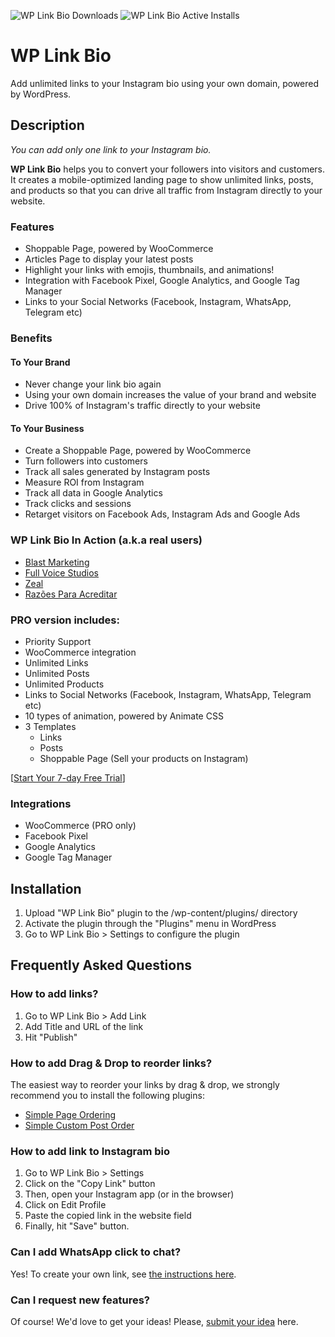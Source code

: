 <img src="https://img.shields.io/wordpress/plugin/dt/wp-link-bio" alt="WP Link Bio Downloads" title="WP Link Bio Downloads" /> <img src="https://img.shields.io/wordpress/plugin/installs/wp-link-bio" alt="WP Link Bio Active Installs" title="WP Link Bio Active Installs" />

# WP Link Bio

Add unlimited links to your Instagram bio using your own domain, powered by WordPress.

## Description

_You can add only one link to your Instagram bio._

**WP Link Bio** helps you to convert your followers into visitors and customers. It creates a mobile-optimized landing page to show unlimited links, posts, and products so that you can drive all traffic from Instagram directly to your website.

### Features

- Shoppable Page, powered by WooCommerce
- Articles Page to display your latest posts
- Highlight your links with emojis, thumbnails, and animations!
- Integration with Facebook Pixel, Google Analytics, and Google Tag Manager
- Links to your Social Networks (Facebook, Instagram, WhatsApp, Telegram etc)

### Benefits

#### To Your Brand

- Never change your link bio again
- Using your own domain increases the value of your brand and website
- Drive 100% of Instagram's traffic directly to your website

#### To Your Business

- Create a Shoppable Page, powered by WooCommerce
- Turn followers into customers
- Track all sales generated by Instagram posts
- Measure ROI from Instagram
- Track all data in Google Analytics
- Track clicks and sessions
- Retarget visitors on Facebook Ads, Instagram Ads and Google Ads

### WP Link Bio In Action (a.k.a real users)

- [Blast Marketing](https://blastmkt.com/ig/?utm_source=wordpress.org&utm_medium=link&utm_campaign=wordpress-plugin-repository)
- [Full Voice Studios](https://fullvoice.com.br/ig/?utm_source=wordpress.org&utm_medium=link&utm_campaign=wordpress-plugin-repository)
- [Zeal](https://zeal.rio.br/ig/?utm_source=wordpress.org&utm_medium=link&utm_campaign=wordpress-plugin-repository)
- [Razões Para Acreditar](https://razoesparaacreditar.com/ig/?utm_source=wordpress.org&utm_medium=link&utm_campaign=wordpress-plugin-repository)

### PRO version includes:

- Priority Support
- WooCommerce integration
- Unlimited Links
- Unlimited Posts
- Unlimited Products
- Links to Social Networks (Facebook, Instagram, WhatsApp, Telegram etc)
- 10 types of animation, powered by Animate CSS
- 3 Templates
  - Links
  - Posts
  - Shoppable Page (Sell your products on Instagram)

[[Start Your 7-day Free Trial](https://blastmkt.com/wp-link-bio-wordpress-plugin/?utm_source=wordpress.org&utm_medium=link&utm_campaign=wordpress-plugin-repository&utm_content=upgrade-now)]

### Integrations

- WooCommerce (PRO only)
- Facebook Pixel
- Google Analytics
- Google Tag Manager

## Installation

1. Upload "WP Link Bio" plugin to the /wp-content/plugins/ directory
2. Activate the plugin through the "Plugins" menu in WordPress
3. Go to WP Link Bio > Settings to configure the plugin

## Frequently Asked Questions

### How to add links?

1. Go to WP Link Bio > Add Link
2. Add Title and URL of the link
3. Hit "Publish"

### How to add Drag & Drop to reorder links?

The easiest way to reorder your links by drag & drop, we strongly recommend you to install the following plugins:

- [Simple Page Ordering](https://wordpress.org/plugins/simple-page-ordering/)
- [Simple Custom Post Order](https://wordpress.org/plugins/simple-custom-post-order/)

### How to add link to Instagram bio

1. Go to WP Link Bio > Settings
2. Click on the "Copy Link" button
3. Then, open your Instagram app (or in the browser)
4. Click on Edit Profile
5. Paste the copied link in the website field
6. Finally, hit "Save" button.

### Can I add WhatsApp click to chat?

Yes! To create your own link, see [the instructions here](https://faq.whatsapp.com/en/android/26000030/).

### Can I request new features?

Of course! We'd love to get your ideas! Please, [submit your idea](https://wordpress.org/support/plugin/wp-link-bio/) here.
